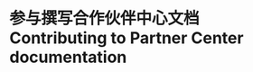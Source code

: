 # <a name="contributing-to-partner-center-documentation"></a><span data-ttu-id="fabfa-101">参与撰写合作伙伴中心文档</span><span class="sxs-lookup"><span data-stu-id="fabfa-101">Contributing to Partner Center documentation</span></span>